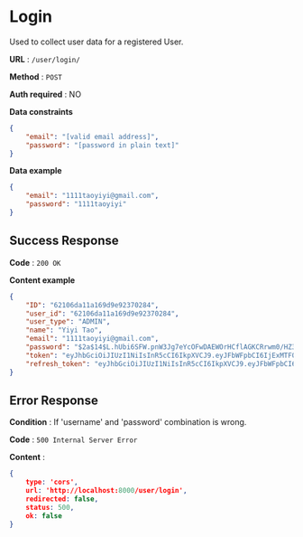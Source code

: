 # Login

Used to collect user data for a registered User.

**URL** : `/user/login/`

**Method** : `POST`

**Auth required** : NO

**Data constraints**

```json
{
    "email": "[valid email address]",
    "password": "[password in plain text]"
}
```

**Data example**

```json
{
    "email": "1111taoyiyi@gmail.com",
    "password": "1111taoyiyi"
}
```

## Success Response

**Code** : `200 OK`

**Content example**

```json
{
    "ID": "62106da11a169d9e92370284",
    "user_id": "62106da11a169d9e92370284",
    "user_type": "ADMIN",
    "name": "Yiyi Tao",
    "email": "1111taoyiyi@gmail.com",
    "password": "$2a$14$L.hUbi6SFW.pnW3Jg7eYcOFwDAEWOrHCflAGKCRrwm0/HZ3A6h7gW",
    "token": "eyJhbGciOiJIUzI1NiIsInR5cCI6IkpXVCJ9.eyJFbWFpbCI6IjExMTF0YW95aXlpQGdtYWlsLmNvbSIsIk5hbWUiOiJZaXlpIFRhbyIsIlVpZCI6IjYyMTA2ZGExMWExNjlkOWU5MjM3MDI4NCIsIlVzZXJfdHlwZSI6IkFETUlOIiwiZXhwIjoxNjQ1MzMyNjc4fQ.pui-s34AVJREJZrWgXbk0rzR95MxmyC40P6CsEEJ608",
    "refresh_token": "eyJhbGciOiJIUzI1NiIsInR5cCI6IkpXVCJ9.eyJFbWFpbCI6IiIsIk5hbWUiOiIiLCJVaWQiOiIiLCJVc2VyX3R5cGUiOiIiLCJleHAiOjE2NDU4NTEwNzh9.za0jloyiuBb0MvYEoH1tO_vqEM-JHuR-PWca7Z0c4gk"
}
```

## Error Response

**Condition** : If 'username' and 'password' combination is wrong.

**Code** : `500 Internal Server Error`

**Content** :

```json
{
    type: 'cors', 
    url: 'http://localhost:8000/user/login', 
    redirected: false, 
    status: 500, 
    ok: false
}
```
